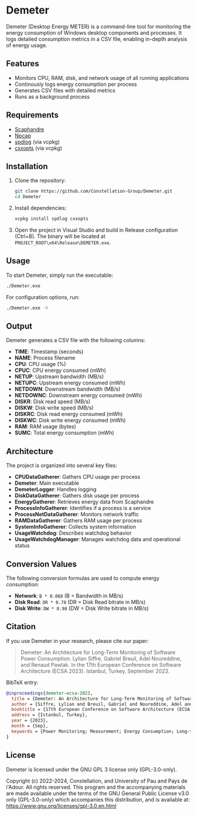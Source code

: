 # Demeter

Demeter (Desktop Energy METER) is a command-line tool for monitoring the energy consumption of Windows desktop components and processes. It logs detailed consumption metrics in a CSV file, enabling in-depth analysis of energy usage.

## Features

- Monitors CPU, RAM, disk, and network usage of all running applications
- Continously logs energy consumption per process
- Generates CSV files with detailed metrics
- Runs as a background process

## Requirements

- [Scaphandre](https://github.com/hubblo-org/windows-rapl-driver)
- [Npcap](https://npcap.com/#download)
- [spdlog](https://github.com/gabime/spdlog) (via vcpkg)
- [cxxopts](https://github.com/jarro2783/cxxopts) (via vcpkg)

## Installation

1. Clone the repository:
    ```sh
    git clone https://github.com/Constellation-Group/Demeter.git
    cd Demeter
    ```

2. Install dependencies:
    ```sh
    vcpkg install spdlog cxxopts
    ```

3. Open the project in Visual Studio and build in Release configuration (Ctrl+B). The binary will be located at `PROJECT_ROOT\x64\Release\DEMETER.exe`.

## Usage

To start Demeter, simply run the executable:
```sh
./Demeter.exe
```

For configuration options, run:
```sh
./Demeter.exe -h
```

## Output

Demeter generates a CSV file with the following columns:

- **TIME**: Timestamp (seconds)
- **NAME**: Process filename
- **CPU**: CPU usage (%)
- **CPUC**: CPU energy consumed (mWh)
- **NETUP**: Upstream bandwidth (MB/s)
- **NETUPC**: Upstream energy consumed (mWh)
- **NETDOWN**: Downstream bandwidth (MB/s)
- **NETDOWNC**: Downstream energy consumed (mWh)
- **DISKR**: Disk read speed (MB/s)
- **DISKW**: Disk write speed (MB/s)
- **DISKRC**: Disk read energy consumed (mWh)
- **DISKWC**: Disk write energy consumed (mWh)
- **RAM**: RAM usage (bytes)
- **SUMC**: Total energy consumption (mWh)

## Architecture

The project is organized into several key files:

- **CPUDataGatherer**: Gathers CPU usage per process
- **Demeter**: Main executable
- **DemeterLogger**: Handles logging
- **DiskDataGatherer**: Gathers disk usage per process
- **EnergyGatherer**: Retrieves energy data from Scaphandre
- **ProcessInfoGatherer**: Identifies if a process is a service
- **ProcessNetDataGatherer**: Monitors network traffic
- **RAMDataGatherer**: Gathers RAM usage per process
- **SystemInfoGatherer**: Collects system information
- **UsageWatchdog**: Describes watchdog behavior
- **UsageWatchdogManager**: Manages watchdog data and operational status

## Conversion Values

The following conversion formulas are used to compute energy consumption:

- **Network**: `B * 0.068` (B = Bandwidth in MB/s)
- **Disk Read**: `DR * 0.78` (DR = Disk Read bitrate in MB/s)
- **Disk Write**: `DW * 0.98` (DW = Disk Write bitrate in MB/s)

## Citation

If you use Demeter in your research, please cite our paper:

> Demeter: An Architecture for Long-Term Monitoring of Software Power Consumption. Lylian Siffre, Gabriel Breuil, Adel Noureddine, and Renaud Pawlak. In the 17th European Conference on Software Architecture (ECSA 2023). Istanbul, Turkey, September 2023.

BibTeX entry:
```bibtex
@inproceedings{demeter-ecsa-2023,
  title = {Demeter: An Architecture for Long-Term Monitoring of Software Power Consumption},
  author = {Siffre, Lylian and Breuil, Gabriel and Noureddine, Adel and Pawlak, Renaud},
  booktitle = {17th European Conference on Software Architecture (ECSA 2023)},
  address = {Istanbul, Turkey},
  year = {2023},
  month = {Sep},
  keywords = {Power Monitoring; Measurement; Energy Consumption; Long-term Monitoring; Distributed Architecture; Software Engineering}
}
```

## License

Demeter is licensed under the GNU GPL 3 license only (GPL-3.0-only).

Copyright (c) 2022-2024, Constellation, and University of Pau and Pays de l'Adour.
All rights reserved. This program and the accompanying materials are made available under the terms of the GNU General Public License v3.0 only (GPL-3.0-only) which accompanies this distribution, and is available at: https://www.gnu.org/licenses/gpl-3.0.en.html
